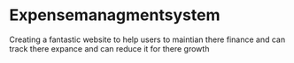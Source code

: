 # Expensemanagmentsystem
Creating a fantastic website to help users to maintian there finance and can track there expance and can reduce it for there growth
